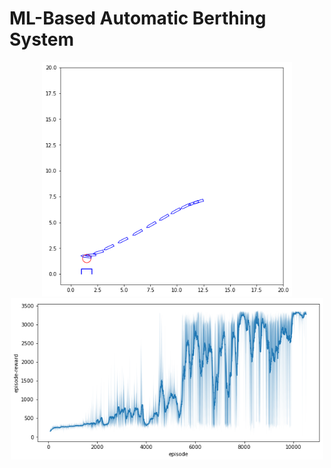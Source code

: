 # ML-Based Automatic Berthing System

<p align="center">
  <img width="400" src="imgs/berthing_trajectory.png"/>
  <img width="500" src="imgs/reward_hist.png"/>
</p>

